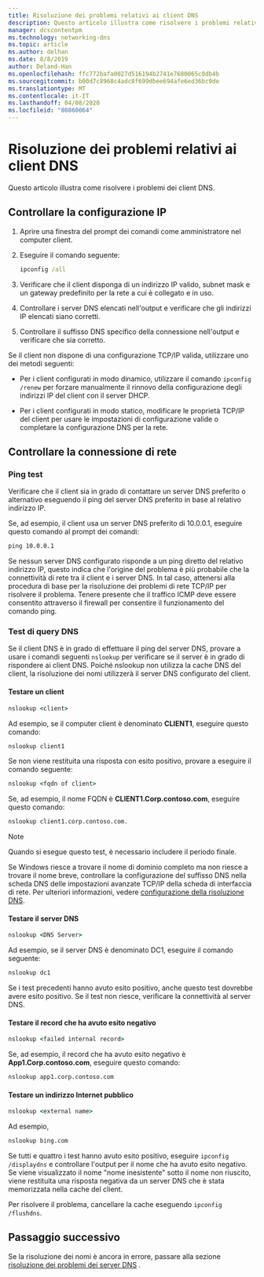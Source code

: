 ```yaml
---
title: Risoluzione dei problemi relativi ai client DNS
description: Questo articolo illustra come risolvere i problemi relativi a DNS dal lato client.
manager: dcscontentpm
ms.technology: networking-dns
ms.topic: article
ms.author: delhan
ms.date: 8/8/2019
author: Deland-Han
ms.openlocfilehash: ffc772bafa0027d516194b2741e7680065c0db4b
ms.sourcegitcommit: b00d7c8968c4adc8f699dbee694afe6ed36bc9de
ms.translationtype: MT
ms.contentlocale: it-IT
ms.lasthandoff: 04/08/2020
ms.locfileid: "80860064"
---
```

# <a name="troubleshooting-dns-clients"></a>Risoluzione dei problemi relativi ai client DNS

Questo articolo illustra come risolvere i problemi dei client DNS.

## <a name="check-ip-configuration"></a>Controllare la configurazione IP

1. Aprire una finestra del prompt dei comandi come amministratore nel computer client.

2. Eseguire il comando seguente:

   ```cmd
   ipconfig /all
   ```

3. Verificare che il client disponga di un indirizzo IP valido, subnet mask e un gateway predefinito per la rete a cui è collegato e in uso.

4. Controllare i server DNS elencati nell'output e verificare che gli indirizzi IP elencati siano corretti.

5. Controllare il suffisso DNS specifico della connessione nell'output e verificare che sia corretto.

Se il client non dispone di una configurazione TCP/IP valida, utilizzare uno dei metodi seguenti:

* Per i client configurati in modo dinamico, utilizzare il comando `ipconfig /renew` per forzare manualmente il rinnovo della configurazione degli indirizzi IP del client con il server DHCP.

* Per i client configurati in modo statico, modificare le proprietà TCP/IP del client per usare le impostazioni di configurazione valide o completare la configurazione DNS per la rete.

## <a name="check-network-connection"></a>Controllare la connessione di rete

### <a name="ping-test"></a>Ping test

Verificare che il client sia in grado di contattare un server DNS preferito o alternativo eseguendo il ping del server DNS preferito in base al relativo indirizzo IP.

Se, ad esempio, il client usa un server DNS preferito di 10.0.0.1, eseguire questo comando al prompt dei comandi:

```cmd
ping 10.0.0.1
```

Se nessun server DNS configurato risponde a un ping diretto del relativo indirizzo IP, questo indica che l'origine del problema è più probabile che la connettività di rete tra il client e i server DNS. In tal caso, attenersi alla procedura di base per la risoluzione dei problemi di rete TCP/IP per risolvere il problema. Tenere presente che il traffico ICMP deve essere consentito attraverso il firewall per consentire il funzionamento del comando ping.

### <a name="dns-query-tests"></a>Test di query DNS

Se il client DNS è in grado di effettuare il ping del server DNS, provare a usare i comandi seguenti `nslookup` per verificare se il server è in grado di rispondere ai client DNS. Poiché nslookup non utilizza la cache DNS del client, la risoluzione dei nomi utilizzerà il server DNS configurato del client.

#### <a name="test-a-client"></a>Testare un client

```cmd
nslookup <client>
```
  
Ad esempio, se il computer client è denominato **CLIENT1**, eseguire questo comando:
  
```cmd
nslookup client1
```
  
Se non viene restituita una risposta con esito positivo, provare a eseguire il comando seguente:
  
```cmd
nslookup <fqdn of client>
```
  
Se, ad esempio, il nome FQDN è **CLIENT1.Corp.contoso.com**, eseguire questo comando:

```cmd
nslookup client1.corp.contoso.com.
```

> [!NOTE]
> Quando si esegue questo test, è necessario includere il periodo finale.

Se Windows riesce a trovare il nome di dominio completo ma non riesce a trovare il nome breve, controllare la configurazione del suffisso DNS nella scheda DNS delle impostazioni avanzate TCP/IP della scheda di interfaccia di rete. Per ulteriori informazioni, vedere [configurazione della risoluzione DNS](https://docs.microsoft.com/previous-versions/tn-archive/dd163570(v=technet.10)#configuring-dns-resolution).

#### <a name="test-the-dns-server"></a>Testare il server DNS

```cmd
nslookup <DNS Server>
```

Ad esempio, se il server DNS è denominato DC1, eseguire il comando seguente:

```cmd
nslookup dc1
```
Se i test precedenti hanno avuto esito positivo, anche questo test dovrebbe avere esito positivo. Se il test non riesce, verificare la connettività al server DNS.

#### <a name="test-the-failing-record"></a>Testare il record che ha avuto esito negativo

```cmd
nslookup <failed internal record>
```

Se, ad esempio, il record che ha avuto esito negativo è **App1.Corp.contoso.com**, eseguire questo comando:

```cmd
nslookup app1.corp.contoso.com
```

#### <a name="test-a-public-internet-address"></a>Testare un indirizzo Internet pubblico

```cmd
nslookup <external name>
```

Ad esempio, 
```cmd
nslookup bing.com
```

Se tutti e quattro i test hanno avuto esito positivo, eseguire `ipconfig /displaydns` e controllare l'output per il nome che ha avuto esito negativo. Se viene visualizzato il nome "nome inesistente" sotto il nome non riuscito, viene restituita una risposta negativa da un server DNS che è stata memorizzata nella cache del client. 

Per risolvere il problema, cancellare la cache eseguendo `ipconfig /flushdns`.

## <a name="next-step"></a>Passaggio successivo

Se la risoluzione dei nomi è ancora in errore, passare alla sezione [risoluzione dei problemi dei server DNS](troubleshoot-dns-server.md) .
